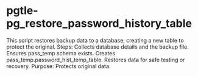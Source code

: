 # pgtle-pg_restore_password_history_table
This script restores backup data to a database, creating a new table to protect the original. Steps:  Collects database details and the backup file. Ensures pass_temp schema exists. Creates pass_temp.password_hist_temp_table. Restores data for safe testing or recovery. Purpose: Protects original data.
